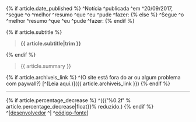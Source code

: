 {% if article.date_published %}
^Notícia ^publicada ^em ^20/09/2017, ^segue ^o ^melhor ^resumo ^que ^eu ^pude ^fazer:
{% else %}
^Segue ^o ^melhor ^resumo ^que ^eu ^pude ^fazer:
{% endif %}  

{% if article.subtitle %}
>**{{ article.subtitle|trim }}**  

{% endif %}
> {{ article.summary }}

{% if article.archiveis_link %}
^(O site está fora do ar ou algum problema com paywall?) [^(Leia aqui.)]({{ article.archiveis_link }})
{% endif %}

***
{% if article.percentage_decrease %}
^({{'%0.2f' % article.percentage_decrease|float}}% reduzido.)
{% endif %}
^[[desenvolvedor](https://www.reddit.com/u/CaioWzy) ^| ^[código-fonte](https://github.com/CaioWzy/NemLiNemLereiBot)]